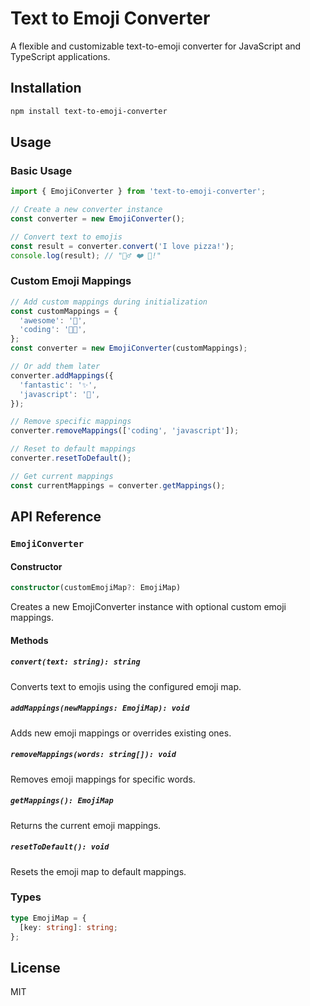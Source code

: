 # Text to Emoji Converter

A flexible and customizable text-to-emoji converter for JavaScript and TypeScript applications.

## Installation

```bash
npm install text-to-emoji-converter
```

## Usage

### Basic Usage

```typescript
import { EmojiConverter } from 'text-to-emoji-converter';

// Create a new converter instance
const converter = new EmojiConverter();

// Convert text to emojis
const result = converter.convert('I love pizza!');
console.log(result); // "🙋‍♂️ ❤️ 🍕!"
```

### Custom Emoji Mappings

```typescript
// Add custom mappings during initialization
const customMappings = {
  'awesome': '🌟',
  'coding': '👨‍💻',
};
const converter = new EmojiConverter(customMappings);

// Or add them later
converter.addMappings({
  'fantastic': '✨',
  'javascript': '💛',
});

// Remove specific mappings
converter.removeMappings(['coding', 'javascript']);

// Reset to default mappings
converter.resetToDefault();

// Get current mappings
const currentMappings = converter.getMappings();
```

## API Reference

### `EmojiConverter`

#### Constructor
```typescript
constructor(customEmojiMap?: EmojiMap)
```

Creates a new EmojiConverter instance with optional custom emoji mappings.

#### Methods

##### `convert(text: string): string`
Converts text to emojis using the configured emoji map.

##### `addMappings(newMappings: EmojiMap): void`
Adds new emoji mappings or overrides existing ones.

##### `removeMappings(words: string[]): void`
Removes emoji mappings for specific words.

##### `getMappings(): EmojiMap`
Returns the current emoji mappings.

##### `resetToDefault(): void`
Resets the emoji map to default mappings.

### Types

```typescript
type EmojiMap = {
  [key: string]: string;
};
```

## License

MIT